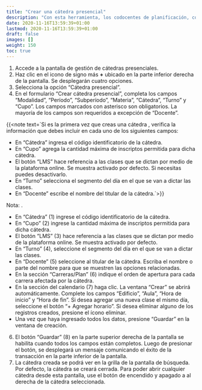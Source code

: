 ```yaml
---
title: "Crear una cátedra presencial"
description: "Con esta herramienta, los codocentes de planificación, codocentes SGEA, y mesa de ayuda podrán comenzar a generar las cátedras presenciales de manera fácil y ágil."
date: 2020-11-16T13:59:39+01:00
lastmod: 2020-11-16T13:59:39+01:00
draft: false
images: []
weight: 150
toc: true
---
```


1. Accede a la pantalla de gestión de cátedras presenciales.
1. Haz clic en el icono de signo más **+** ubicado en la parte inferior derecha de la pantalla. Se desplegarán cuatro opciones. 
1. Selecciona la opción “Cátedra presencial”. 
1. En el formulario “Crear cátedra presencial”, completa los campos “Modalidad”, “Período”, “Subperíodo”, “Materia”, “Cátedra”, “Turno” y “Cupo”. Los campos marcados con asterisco son obligatorios. La mayoría de los campos son requeridos a excepción de “Docente”.

{{<note text=`Si es la primera vez que creas una cátedra , verifica la información que debes incluir en cada uno de los siguientes campos:
<br>

- En “Cátedra” ingresa el código identificatorio de la cátedra.
- En “Cupo” agrega la cantidad máxima de inscriptos permitida para dicha cátedra.
- El botón “LMS” hace referencia a las clases que se dictan por medio de la plataforma online. Se muestra activado por defecto. Si necesitas puedes desactivarlo.
- En “Turno” selecciona el segmento del día en el que se van a dictar las clases.
- En “Docente” escribe el nombre del titular de la cátedra.`>}}

Nota: 
.

- En “Cátedra” (1) ingrese el código identificatorio de la cátedra.
- En “Cupo” (2) ingrese la cantidad máxima de inscriptos permitida para dicha cátedra.
- El botón “LMS” (3) hace referencia a las clases que se dictan por medio de la plataforma online. Se muestra activado por defecto.
- En “Turno” (4), seleccione el segmento del día en el que se van a dictar las clases.
- En “Docente” (5) seleccione al titular de la cátedra. Escriba el nombre o parte del nombre para que se muestren las opciones relacionadas.
- En la sección “Carreras/Plan” (6) indique el orden de apertura para cada carrera afectada por la cátedra.
- En la sección del calendario (7) haga clic. La ventana “Crear” se abrirá automáticamente. Complete los campos “Edificio”, “Aula”, “Hora de inicio” y “Hora de fin”. Si desea agregar una nueva clase el mismo día, seleccione el botón “+ Agregar horario”. Si desea eliminar alguno de los registros creados, presione el ícono eliminar.
- Una vez que haya ingresado todos los datos, presione “Guardar” en la ventana de creación.
6. El botón “Guardar” (8) en la parte superior derecha de la pantalla se habilita cuando todos los campos están completos. Luego de presionar el botón, se desplegará un mensaje comunicando el éxito de la transacción en la parte inferior de la pantalla.
1. La cátedra creada se podrá ver en la grilla de la pantalla de búsqueda. Por defecto, la cátedra se creará cerrada. Para poder abrir cualquier cátedra desde esta pantalla, use el botón de encendido y apagado a al derecha de la cátedra seleccionada. 
